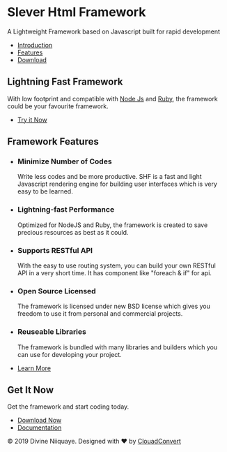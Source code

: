Slever Html Framework
=====================

A Lightweight Framework based on Javascript built for rapid development

-   [Introduction](#lightning-fast-framework)
-   [Features](#framework-features)
-   [Download](#get-it-now)

Lightning Fast Framework
------------------------

With low footprint and compatible with [Node Js](hhttps://nodejs.org/) and [Ruby](https://www.ruby-lang.org/en/), the framework could be your favourite framework.

-   [Try it Now](#get-it-now)

Framework Features
------------------

-   ### Minimize Number of Codes

    Write less codes and be more productive. SHF is a fast and light Javascript rendering engine for building user interfaces which is very easy to be learned.

-   ### Lightning-fast Performance

    Optimized for NodeJS and Ruby, the framework is created to save precious resources as best as it could.

-   ### Supports RESTful API

    With the easy to use routing system, you can build your own RESTful API in a very short time. It has component like "foreach & if" for api.

-   ### Open Source Licensed

    The framework is licensed under new BSD license which gives you freedom to use it from personal and commercial projects.

-   ### Reuseable Libraries

    The framework is bundled with many libraries and builders which you can use for developing your project.

-   [Learn More](tryit.html)

Get It Now
----------

Get the framework and start coding today.

-   [Download Now](tryit.html)
-   [Documentation](https://sleverhtml.ml)

© 2019 Divine Niiquaye. Designed with ♥ by [ClouadConvert](https://cloudconvert.com)
